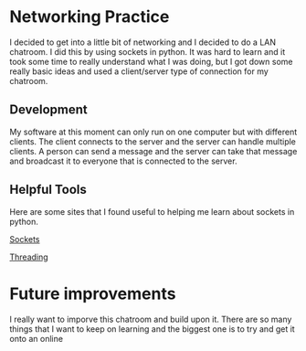 # Networking Practice

I decided to get into a little bit of networking and I decided to do a LAN chatroom. I did this by using sockets in python. It was hard to learn and it took some time to really understand what I was doing, but I got down some really basic ideas and used a client/server type of connection for my chatroom.

## Development
My software at this moment can only run on one computer but with different clients. The client connects to the server and the server can handle multiple clients. A person can send a message and the server can take that message and broadcast it to everyone that is connected to the server.



## Helpful Tools
Here are some sites that I found useful to helping me learn about sockets in python.

[Sockets](https://www.geeksforgeeks.org/socket-programming-python/)

[Threading](https://www.geeksforgeeks.org/multithreading-python-set-1/)



# Future improvements

I really want to imporve this chatroom and build upon it. There are so many things that I want to keep on learning and the biggest one is to try and get it onto an online